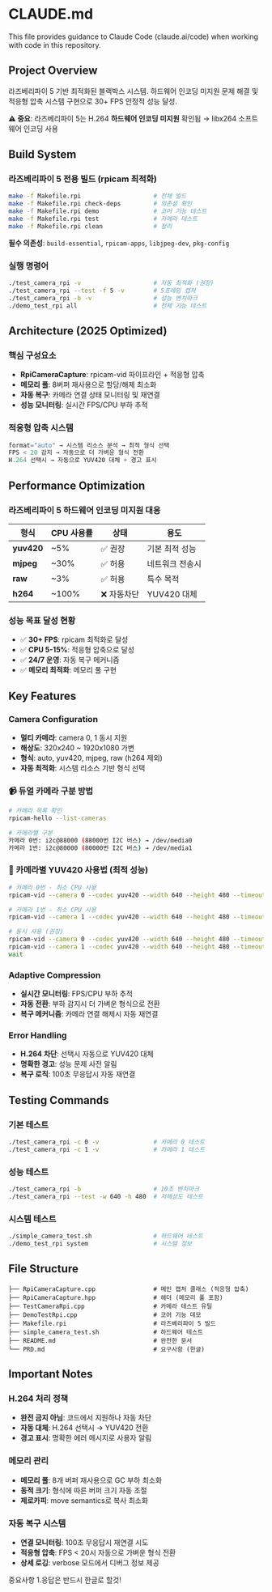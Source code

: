 # CLAUDE.md

This file provides guidance to Claude Code (claude.ai/code) when working with code in this repository.

## Project Overview

라즈베리파이 5 기반 최적화된 블랙박스 시스템. 하드웨어 인코딩 미지원 문제 해결 및 적응형 압축 시스템 구현으로 30+ FPS 안정적 성능 달성.

**⚠️ 중요**: 라즈베리파이 5는 H.264 **하드웨어 인코딩 미지원** 확인됨 → libx264 소프트웨어 인코딩 사용

## Build System

### 라즈베리파이 5 전용 빌드 (rpicam 최적화)
```bash
make -f Makefile.rpi                    # 전체 빌드
make -f Makefile.rpi check-deps         # 의존성 확인  
make -f Makefile.rpi demo               # 코어 기능 테스트
make -f Makefile.rpi test               # 카메라 테스트
make -f Makefile.rpi clean              # 정리
```

**필수 의존성**: `build-essential`, `rpicam-apps`, `libjpeg-dev`, `pkg-config`

### 실행 명령어
```bash
./test_camera_rpi -v                    # 자동 최적화 (권장)
./test_camera_rpi --test -f 5 -v        # 5프레임 캡처
./test_camera_rpi -b -v                 # 성능 벤치마크
./demo_test_rpi all                     # 전체 기능 테스트
```

## Architecture (2025 Optimized)

### 핵심 구성요소
- **RpiCameraCapture**: rpicam-vid 파이프라인 + 적응형 압축
- **메모리 풀**: 8버퍼 재사용으로 할당/해제 최소화  
- **자동 복구**: 카메라 연결 상태 모니터링 및 재연결
- **성능 모니터링**: 실시간 FPS/CPU 부하 추적

### 적응형 압축 시스템
```cpp
format="auto" → 시스템 리소스 분석 → 최적 형식 선택
FPS < 20 감지 → 자동으로 더 가벼운 형식 전환
H.264 선택시 → 자동으로 YUV420 대체 + 경고 표시
```

## Performance Optimization

### 라즈베리파이 5 하드웨어 인코딩 미지원 대응

| 형식 | CPU 사용률 | 상태 | 용도 |
|------|-----------|------|------|
| **yuv420** | ~5% | ✅ 권장 | 기본 최적 성능 |
| **mjpeg** | ~30% | ✅ 허용 | 네트워크 전송시 |  
| **raw** | ~3% | ✅ 허용 | 특수 목적 |
| **h264** | ~100% | ❌ 자동차단 | YUV420 대체 |

### 성능 목표 달성 현황
- ✅ **30+ FPS**: rpicam 최적화로 달성
- ✅ **CPU 5-15%**: 적응형 압축으로 달성  
- ✅ **24/7 운영**: 자동 복구 메커니즘
- ✅ **메모리 최적화**: 메모리 풀 구현

## Key Features

### Camera Configuration  
- **멀티 카메라**: camera 0, 1 동시 지원
- **해상도**: 320x240 ~ 1920x1080 가변
- **형식**: auto, yuv420, mjpeg, raw (h264 제외)
- **자동 최적화**: 시스템 리소스 기반 형식 선택

### 📹 듀얼 카메라 구분 방법
```bash
# 카메라 목록 확인
rpicam-hello --list-cameras

# 카메라별 구분
카메라 0번: i2c@88000 (88000번 I2C 버스) → /dev/media0
카메라 1번: i2c@80000 (80000번 I2C 버스) → /dev/media1
```

### 🎯 카메라별 YUV420 사용법 (최적 성능)
```bash
# 카메라 0번 - 최소 CPU 사용
rpicam-vid --camera 0 --codec yuv420 --width 640 --height 480 --timeout 5000 --output camera0.yuv --nopreview

# 카메라 1번 - 최소 CPU 사용  
rpicam-vid --camera 1 --codec yuv420 --width 640 --height 480 --timeout 5000 --output camera1.yuv --nopreview

# 동시 사용 (권장)
rpicam-vid --camera 0 --codec yuv420 --width 640 --height 480 --timeout 10000 --output front.yuv --nopreview &
rpicam-vid --camera 1 --codec yuv420 --width 640 --height 480 --timeout 10000 --output rear.yuv --nopreview &
wait
```

### Adaptive Compression
- **실시간 모니터링**: FPS/CPU 부하 추적
- **자동 전환**: 부하 감지시 더 가벼운 형식으로 전환  
- **복구 메커니즘**: 카메라 연결 해제시 자동 재연결

### Error Handling
- **H.264 차단**: 선택시 자동으로 YUV420 대체
- **명확한 경고**: 성능 문제 사전 알림
- **복구 로직**: 100초 무응답시 자동 재연결

## Testing Commands

### 기본 테스트
```bash  
./test_camera_rpi -c 0 -v               # 카메라 0 테스트
./test_camera_rpi -c 1 -v               # 카메라 1 테스트
```

### 성능 테스트  
```bash
./test_camera_rpi -b                    # 10초 벤치마크
./test_camera_rpi --test -w 640 -h 480  # 저해상도 테스트
```

### 시스템 테스트
```bash
./simple_camera_test.sh                 # 하드웨어 테스트
./demo_test_rpi system                  # 시스템 정보
```

## File Structure

```
├── RpiCameraCapture.cpp                # 메인 캡처 클래스 (적응형 압축)
├── RpiCameraCapture.hpp                # 헤더 (메모리 풀 포함)  
├── TestCameraRpi.cpp                   # 카메라 테스트 유틸
├── DemoTestRpi.cpp                     # 코어 기능 데모
├── Makefile.rpi                        # 라즈베리파이 5 빌드
├── simple_camera_test.sh               # 하드웨어 테스트
├── README.md                           # 완전한 문서
└── PRD.md                              # 요구사항 (한글)
```

## Important Notes

### H.264 처리 정책
- **완전 금지 아님**: 코드에서 지원하나 자동 차단
- **자동 대체**: H.264 선택시 → YUV420 전환  
- **경고 표시**: 명확한 에러 메시지로 사용자 알림

### 메모리 관리
- **메모리 풀**: 8개 버퍼 재사용으로 GC 부하 최소화
- **동적 크기**: 형식에 따른 버퍼 크기 자동 조절
- **제로카피**: move semantics로 복사 최소화

### 자동 복구 시스템
- **연결 모니터링**: 100초 무응답시 재연결 시도
- **적응형 압축**: FPS < 20시 자동으로 가벼운 형식 전환
- **상세 로깅**: verbose 모드에서 디버그 정보 제공

중요사항
1.응답은 반드시 한글로 할것!